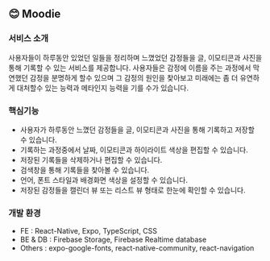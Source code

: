 ## 😊 Moodie

### 서비스 소개
사용자들이 하루동안 있었던 일들을 정리하며 느꼈었던 감정들을 글, 이모티콘과 사진을 통해 기록할 수 있는 서비스를 제공합니다.
사용자들은 감정에 이름을 주는 과정에서 막연했던 감정을 분명하게 할수 있으며 그 감정의 원인을 찾아보고 미래에는 좀 더 유연하게 대처할수 있는 능력과 메타인지 능력을 기를 수가 있습니다.

### 핵심기능
- 사용자가 하루동안 느꼈던 감정들을 글, 이모티콘과 사진을 통해 기록하고 저장할 수 있습니다.
- 기록하는 과정중에서 날짜, 이모티콘과 하이라이트 색상을 편집할 수 있습니다. 
- 저장된 기록들을 삭제하거나 편집할 수 있습니다.
- 검색창을 통해 기록들을 찾아볼 수 있습니다.
- 언어, 폰트 스타일과 배경화면 색상을 설정할 수 있습니다.
- 저장된 감정들을 캘린더 뷰 또는 리스트 뷰 형태로 한눈에 확인할 수 있습니다. 

### 개발 환경 
- FE : React-Native, Expo, TypeScript, CSS
- BE & DB : Firebase Storage, Firebase Realtime database
- Others : expo-google-fonts, react-native-community, react-navigation
